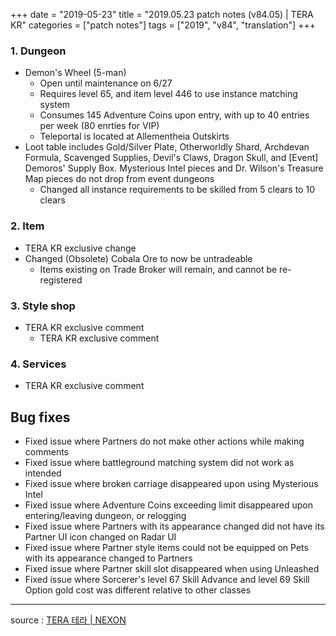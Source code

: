 +++
date = "2019-05-23"
title = "2019.05.23 patch notes (v84.05) | TERA KR"
categories = ["patch notes"]
tags = ["2019", "v84", "translation"]
+++

### 1. Dungeon
- Demon's Wheel (5-man)
  - Open until maintenance on 6/27
  - Requires level 65, and item level 446 to use instance matching system
  - Consumes 145 Adventure Coins upon entry, with up to 40 entries per week (80 enrties for VIP)
  - Teleportal is located at Allementheia Outskirts
- Loot table includes Gold/Silver Plate, Otherworldly Shard, Archdevan Formula, Scavenged Supplies, Devil's Claws, Dragon Skull, and [Event] Demoros' Supply Box. Mysterious Intel pieces and Dr. Wilson's Treasure Map pieces do not drop from event dungeons
  - Changed all instance requirements to be skilled from 5 clears to 10 clears

### 2. Item
- TERA KR exclusive change
- Changed (Obsolete) Cobala Ore to now be untradeable
  - Items existing on Trade Broker will remain, and cannot be re-registered

### 3. Style shop
- TERA KR exclusive comment
  - TERA KR exclusive comment

### 4. Services
- TERA KR exclusive comment

## Bug fixes

- Fixed issue where Partners do not make other actions while making comments
- Fixed issue where battleground matching system did not work as intended
- Fixed issue where broken carriage disappeared upon using Mysterious Intel
- Fixed issue where Adventure Coins exceeding limit disappeared upon entering/leaving dungeon, or relogging
- Fixed issue where Partners with its appearance changed did not have its Partner UI icon changed on Radar UI
- Fixed issue where Partner style items could not be equipped on Pets with its appearance changed to Partners
- Fixed issue where Partner skill slot disappeared when using Unleashed
- Fixed issue where Sorcerer's level 67 Skill Advance and level 69 Skill Option gold cost was different relative to other classes

----

source : [TERA 테라 | NEXON](http://tera.nexon.com/news/update/view.aspx?n4articlesn=394)
